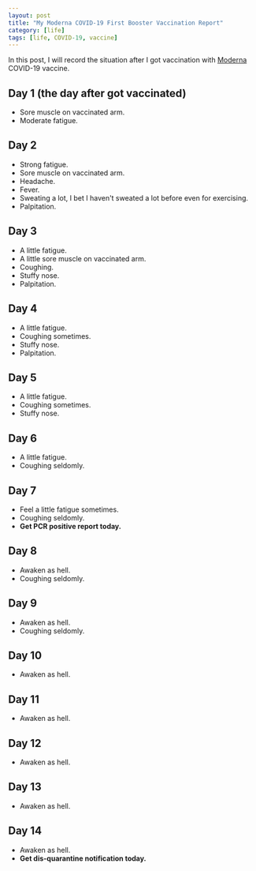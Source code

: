 ```yaml
---
layout: post
title: "My Moderna COVID-19 First Booster Vaccination Report"
category: [life]
tags: [life, COVID-19, vaccine]
---
```


In this post, I will record the situation after I
got vaccination with [Moderna](https://modernacovid19global.com/) COVID-19 vaccine.

## Day 1 (the day after got vaccinated)
- Sore muscle on vaccinated arm.
- Moderate fatigue.

## Day 2
- Strong fatigue.
- Sore muscle on vaccinated arm.
- Headache.
- Fever.
- Sweating a lot, I bet I haven't sweated a lot before even
for exercising.
- Palpitation.

## Day 3
- A little fatigue.
- A little sore muscle on vaccinated arm.
- Coughing.
- Stuffy nose.
- Palpitation.

## Day 4
- A little fatigue.
- Coughing sometimes.
- Stuffy nose.
- Palpitation.

## Day 5
- A little fatigue.
- Coughing sometimes.
- Stuffy nose.

## Day 6
- A little fatigue.
- Coughing seldomly.

## Day 7
- Feel a little fatigue sometimes.
- Coughing seldomly.
- **Get PCR positive report today.**

## Day 8
- Awaken as hell.
- Coughing seldomly.

## Day 9
- Awaken as hell.
- Coughing seldomly.

## Day 10
- Awaken as hell.

## Day 11
- Awaken as hell.

## Day 12
- Awaken as hell.

## Day 13
- Awaken as hell.

## Day 14
- Awaken as hell.
- **Get dis-quarantine notification today.**
